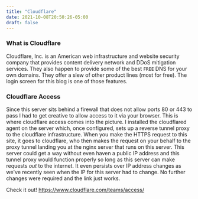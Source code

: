```yaml
---
title: "Cloudflare"
date: 2021-10-08T20:50:26-05:00
draft: false
---
```


### What is Cloudflare

Cloudflare, Inc. is an American web infrastructure and website security company that provides content delivery network and DDoS mitigation services. They also happen to provide some of the best `FREE` DNS for your own domains. They offer a slew of other product lines (most for free). The login screen for this blog is one of those features. 

### Cloudflare Access

Since this server sits behind a firewall that does not allow ports 80 or 443 to pass I had to get creative to allow access to it via your browser. This is where cloudflare access comes into the picture. I installed the cloudflared agent on the server which, once configured, sets up a reverse tunnel proxy to the cloudflare infrastructure. When you make the HTTPS request to this site, it goes to cloudflare, who then makes the request on your behalf to the proxy tunnel landing you at the nginx server that runs on this server. This server could get a way without even haven a public IP address and this tunnel proxy would function properly so long as this server can make requests _out_ to the internet. It even persists over IP address changes as we've recently seen when the IP for this server had to change. No further changes were required and the link just works. 

Check it out! https://www.cloudflare.com/teams/access/
